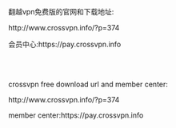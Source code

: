 <p>翻越vpn免费版的官网和下载地址:</p>
<p>http://www.crossvpn.info/?p=374</p>
<p>会员中心:https://pay.crossvpn.info</p>
<br><br>

<p>crossvpn free download url and member center:</p>
<p>http://www.crossvpn.info/?p=374</p>
<p>member center:https://pay.crossvpn.info</p>
